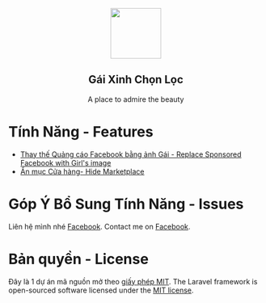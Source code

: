 <p align="center">
 <img height="100px" src="https://scontent.xx.fbcdn.net/v/t1.0-9/92695400_3234868653240398_9110756516884905984_o.jpg?_nc_cat=103&_nc_sid=825194&_nc_ohc=q6MX6DprqgMAX9qIrf9&_nc_ht=scontent.fhan3-2.fna&oh=f240a5c9bab36331774bfc442713ce7b&oe=5F6BAD55&_nc_fr=fhan3c02" align="center" />
 <h2 align="center">Gái Xinh Chọn Lọc</h2>
 <p align="center">A place to admire the beauty</p>
</p>

# Tính Năng - Features

- [Thay thế Quảng cáo Facebook bằng ảnh Gái - Replace Sponsored Facebook with Girl's image](#remove-sponsored-facebook)
- [Ẩn mục Cửa hàng- Hide Marketplace](#hide-marketplace)

# Góp Ý Bổ Sung Tính Năng - Issues
Liên hệ mình nhé [Facebook](https://facebook.com/j2teamnnl).
Contact me on [Facebook](https://facebook.com/j2teamnnl).

# Bản quyền - License
Đây là 1 dự án mã nguồn mở theo [giấy phép MIT](MIT-license.txt).
The Laravel framework is open-sourced software licensed under the [MIT license](MIT-license.txt).
